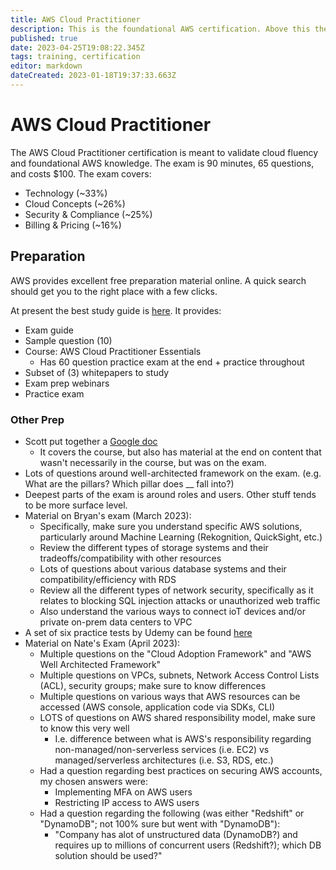 ```yaml
---
title: AWS Cloud Practitioner
description: This is the foundational AWS certification. Above this there are more focused certifications (e.g. ML Specialty).
published: true
date: 2023-04-25T19:08:22.345Z
tags: training, certification
editor: markdown
dateCreated: 2023-01-18T19:37:33.663Z
---
```


# AWS Cloud Practitioner
The AWS Cloud Practitioner certification is meant to validate cloud fluency and foundational AWS knowledge. The exam is 90 minutes, 65 questions, and costs $100. The exam covers: 
- Technology (~33%)
- Cloud Concepts (~26%)
- Security & Compliance (~25%)
- Billing & Pricing (~16%)

## Preparation
AWS provides excellent free preparation material online. A quick search should get you to the right place with a few clicks. 

At present the best study guide is [here](https://aws.amazon.com/certification/certification-prep/?ch=cta&cta=header&p=2). It provides: 
- Exam guide
- Sample question (10)
- Course: AWS Cloud Practitioner Essentials
  - Has 60 question practice exam at the end + practice throughout
- Subset of (3) whitepapers to study
- Exam prep webinars
- Practice exam

### Other Prep
- Scott put together a [Google doc](https://docs.google.com/document/d/1afmLKGne04hfWemw4tDSxNN6z14VBde6yJiRMQcv7j0/edit#)
  - It covers the course, but also has material at the end on content that wasn't necessarily in the course, but was on the exam.
- Lots of questions around well-architected framework on the exam. (e.g. What are the pillars? Which pillar does __ fall into?)
- Deepest parts of the exam is around roles and users. Other stuff tends to be more surface level. 
- Material on Bryan's exam (March 2023):
	- Specifically, make sure you understand specific AWS solutions, particularly around Machine Learning (Rekognition, QuickSight, etc.)
  - Review the different types of storage systems and their tradeoffs/compatibility with other resources
  - Lots of questions about various database systems and their compatibility/efficiency with RDS
  - Review all the different types of network security, specifically as it relates to blocking SQL injection attacks or unauthorized web traffic
  - Also understand the various ways to connect ioT devices and/or private on-prem data centers to VPC
- A set of six practice tests by Udemy can be found [here](https://drive.google.com/drive/folders/1qGI4t6G-3TK2gFfN0xxtqp9U1SX8K7Ng)
- Material on Nate's Exam (April 2023):
	- Multiple questions on the "Cloud Adoption Framework" and "AWS Well Architected Framework"
  - Multiple questions on VPCs, subnets, Network Access Control Lists (ACL), security groups; make sure to know differences
  - Multiple questions on various ways that AWS resources can be accessed (AWS console, application code via SDKs, CLI)
  - LOTS of questions on AWS shared responsibility model, make sure to know this very well
  	- I.e. difference between what is AWS's responsibility regarding non-managed/non-serverless services (i.e. EC2) vs managed/serverless architectures (i.e. S3, RDS, etc.)
  - Had a question regarding best practices on securing AWS accounts, my chosen answers were:
  	- Implementing MFA on AWS users
    - Restricting IP access to AWS users
  - Had a question regarding the following (was either "Redshift" or "DynamoDB"; not 100% sure but went with "DynamoDB"):
  	- "Company has alot of unstructured data (DynamoDB?) and requires up to millions of concurrent users (Redshift?); which DB solution should be used?"